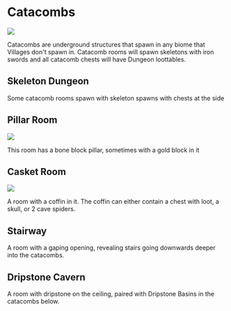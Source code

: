 # Catacombs

![](https://imgur.com/12CwC23.png)

Catacombs are underground structures that spawn in any biome that Villages don't spawn in. Catacomb rooms will spawn skeletons with iron swords and all catacomb chests will have Dungeon loottables.

## Skeleton Dungeon

Some catacomb rooms spawn with skeleton spawns with chests at the side

## Pillar Room

![](https://imgur.com/xvwM50P.png)

This room has a bone block pillar, sometimes with a gold block in it

## Casket Room

![](https://imgur.com/oEvK4t6.png)

A room with a coffin in it. The coffin can either contain a chest with loot, a skull, or 2 cave spiders.

## Stairway

A room with a gaping opening, revealing stairs going downwards deeper into the catacombs.

## Dripstone Cavern

A room with dripstone on the ceiling, paired with Dripstone Basins in the catacombs below.